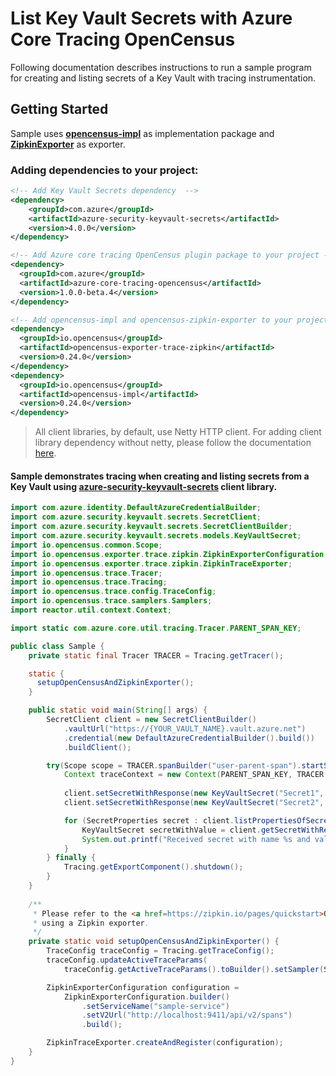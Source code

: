 # List Key Vault Secrets with Azure Core Tracing OpenCensus 
 
Following documentation describes instructions to run a sample program for creating and listing secrets of a Key Vault with tracing instrumentation.

## Getting Started
Sample uses **[opencensus-impl][opencensus_impl]** as implementation package and **[ZipkinExporter][zipkin_exporter]** as exporter.

### Adding dependencies to your project:
[//]: # ({x-version-update-start;com.azure:azure-security-keyvault-secrets;current})
```xml
<!-- Add Key Vault Secrets dependency  -->
<dependency>
    <groupId>com.azure</groupId>
    <artifactId>azure-security-keyvault-secrets</artifactId>
    <version>4.0.0</version>
</dependency>
```
[//]: # ({x-version-update-end})
[//]: # ({x-version-update-start;com.azure:azure-core-tracing-opencensus;current})
```xml
<!-- Add Azure core tracing OpenCensus plugin package to your project -->
<dependency>
  <groupId>com.azure</groupId>
  <artifactId>azure-core-tracing-opencensus</artifactId>
  <version>1.0.0-beta.4</version>
</dependency>
```
[//]: # ({x-version-update-end})
```xml
<!-- Add opencensus-impl and opencensus-zipkin-exporter to your project -->
<dependency>
  <groupId>io.opencensus</groupId>
  <artifactId>opencensus-exporter-trace-zipkin</artifactId>
  <version>0.24.0</version>
</dependency>
<dependency>
  <groupId>io.opencensus</groupId>
  <artifactId>opencensus-impl</artifactId>
  <version>0.24.0</version>
</dependency>
```
> All client libraries, by default, use Netty HTTP client. For adding client library dependency without netty, please follow the documentation [here][alternate_http_client].

#### Sample demonstrates tracing when creating and listing secrets from a Key Vault using [azure-security-keyvault-secrets][azure_keyvault_secrets] client library.
```java
import com.azure.identity.DefaultAzureCredentialBuilder;
import com.azure.security.keyvault.secrets.SecretClient;
import com.azure.security.keyvault.secrets.SecretClientBuilder;
import com.azure.security.keyvault.secrets.models.KeyVaultSecret;
import io.opencensus.common.Scope;
import io.opencensus.exporter.trace.zipkin.ZipkinExporterConfiguration;
import io.opencensus.exporter.trace.zipkin.ZipkinTraceExporter;
import io.opencensus.trace.Tracer;
import io.opencensus.trace.Tracing;
import io.opencensus.trace.config.TraceConfig;
import io.opencensus.trace.samplers.Samplers;
import reactor.util.context.Context;

import static com.azure.core.util.tracing.Tracer.PARENT_SPAN_KEY;

public class Sample {
    private static final Tracer TRACER = Tracing.getTracer();

    static {
      setupOpenCensusAndZipkinExporter();
    }

    public static void main(String[] args) {
        SecretClient client = new SecretClientBuilder()
            .vaultUrl("https://{YOUR_VAULT_NAME}.vault.azure.net")
            .credential(new DefaultAzureCredentialBuilder().build())
            .buildClient();

        try(Scope scope = TRACER.spanBuilder("user-parent-span").startScopedSpan()) {
            Context traceContext = new Context(PARENT_SPAN_KEY, TRACER.getCurrentSpan());
            
            client.setSecretWithResponse(new KeyVaultSecret("Secret1", "password1"), traceContext);
            client.setSecretWithResponse(new KeyVaultSecret("Secret2", "password2"), traceContext);

            for (SecretProperties secret : client.listPropertiesOfSecrets(traceContext)) {
                KeyVaultSecret secretWithValue = client.getSecretWithResponse(secret.getName(), "", traceContext).getValue();
                System.out.printf("Received secret with name %s and value %s%n", secretWithValue.getName(), secretWithValue.getValue());
            }
        } finally {
            Tracing.getExportComponent().shutdown();
        }
    }
    
    /**
     * Please refer to the <a href=https://zipkin.io/pages/quickstart>Quickstart Zipkin</a> for more documentation on
     * using a Zipkin exporter.
     */
    private static void setupOpenCensusAndZipkinExporter() {
        TraceConfig traceConfig = Tracing.getTraceConfig();
        traceConfig.updateActiveTraceParams(
            traceConfig.getActiveTraceParams().toBuilder().setSampler(Samplers.alwaysSample()).build());

        ZipkinExporterConfiguration configuration =
            ZipkinExporterConfiguration.builder()
                .setServiceName("sample-service")
                .setV2Url("http://localhost:9411/api/v2/spans")
                .build();

        ZipkinTraceExporter.createAndRegister(configuration);
    }
}
```

<!-- Links -->
[alternate_http_client]: https://github.com/Azure/azure-sdk-for-java/tree/master/sdk/keyvault/azure-security-keyvault-secrets#alternate-http-client
[azure_keyvault_secrets]: https://mvnrepository.com/artifact/com.azure/azure-security-keyvault-secrets
[opencensus_impl]: https://mvnrepository.com/artifact/io.opencensus/opencensus-impl/
[zipkin_exporter]: https://mvnrepository.com/artifact/io.opencensus/opencensus-exporter-trace-zipkin
